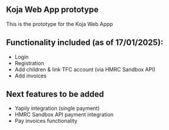 ## Koja Web App prototype

This is the prototype for the Koja Web Appp

## Functionality included (as of 17/01/2025):
- Login
- Registration
- Add children & link TFC account (via HMRC Sandbox API)
- Add invoices

## Next features to be added

- Yapily integration (single payment)
- HMRC Sandbox API payment integration
- Pay invoices functionality

